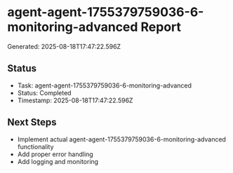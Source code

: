 # agent-agent-1755379759036-6-monitoring-advanced Report

Generated: 2025-08-18T17:47:22.596Z

## Status
- Task: agent-agent-1755379759036-6-monitoring-advanced
- Status: Completed
- Timestamp: 2025-08-18T17:47:22.596Z

## Next Steps
- Implement actual agent-agent-1755379759036-6-monitoring-advanced functionality
- Add proper error handling
- Add logging and monitoring
